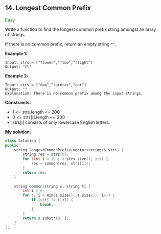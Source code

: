 ## 14. Longest Common Prefix
<span style="color:green">Easy</span>


Write a function to find the longest common prefix string amongst an array of strings.

If there is no common prefix, return an empty string `""`.

**Example 1:**
```
Input: strs = ["flower","flow","flight"]
Output: "fl"
```
**Example 2:**
```
Input: strs = ["dog","racecar","car"]
Output: ""
Explanation: There is no common prefix among the input strings.
```
 
**Constraints:**

+ 1 <= strs.length <= 200
+ 0 <= strs[i].length <= 200
+ strs[i] consists of only lowercase English letters.

**My solution:**
```cpp
class Solution {
public:
    string longestCommonPrefix(vector<string>& strs) {
        string res = strs[0];
        for (int i = 1; i < strs.size(); i++) {
            res = common(res, strs[i]);
        }
        return res;
    }
    
    string common(string s, string t) {
        int i = 0;
        for (; i < min(s.size(), t.size()); i++) {
            if (s[i] != t[i]) {
                break;
            }
        }
        return s.substr(0, i);
    }
};
```